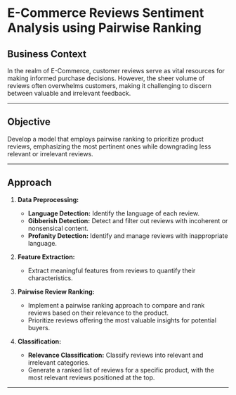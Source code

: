 # E-Commerce Reviews Sentiment Analysis using Pairwise Ranking

## Business Context

In the realm of E-Commerce, customer reviews serve as vital resources for making informed purchase decisions. However, the sheer volume of reviews often overwhelms customers, making it challenging to discern between valuable and irrelevant feedback.

---

## Objective

Develop a model that employs pairwise ranking to prioritize product reviews, emphasizing the most pertinent ones while downgrading less relevant or irrelevant reviews.

---

## Approach

1. **Data Preprocessing:**
   - **Language Detection:** Identify the language of each review.
   - **Gibberish Detection:** Detect and filter out reviews with incoherent or nonsensical content.
   - **Profanity Detection:** Identify and manage reviews with inappropriate language.

2. **Feature Extraction:**
   - Extract meaningful features from reviews to quantify their characteristics.

3. **Pairwise Review Ranking:**
   - Implement a pairwise ranking approach to compare and rank reviews based on their relevance to the product.
   - Prioritize reviews offering the most valuable insights for potential buyers.

4. **Classification:**
   - **Relevance Classification:** Classify reviews into relevant and irrelevant categories.
   - Generate a ranked list of reviews for a specific product, with the most relevant reviews positioned at the top.

---
